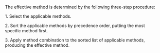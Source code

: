  



The effective method is determined by the following three-step procedure: 



1\. Select the applicable methods. 



2\. Sort the applicable methods by precedence order, putting the most specific method first. 



3\. Apply method combination to the sorted list of applicable methods, producing the effective method. 







 



 



